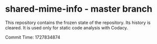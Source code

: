 # shared-mime-info - master branch

This repository contains the frozen state of the repository.
Its history is cleared. It is used only for static code
analysis with Codacy.

Commit Time: 1727834874